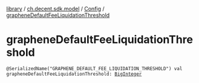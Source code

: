[library](../../index.md) / [ch.decent.sdk.model](../index.md) / [Config](index.md) / [grapheneDefaultFeeLiquidationThreshold](./graphene-default-fee-liquidation-threshold.md)

# grapheneDefaultFeeLiquidationThreshold

`@SerializedName("GRAPHENE_DEFAULT_FEE_LIQUIDATION_THRESHOLD") val grapheneDefaultFeeLiquidationThreshold: `[`BigInteger`](http://docs.oracle.com/javase/6/docs/api/java/math/BigInteger.html)